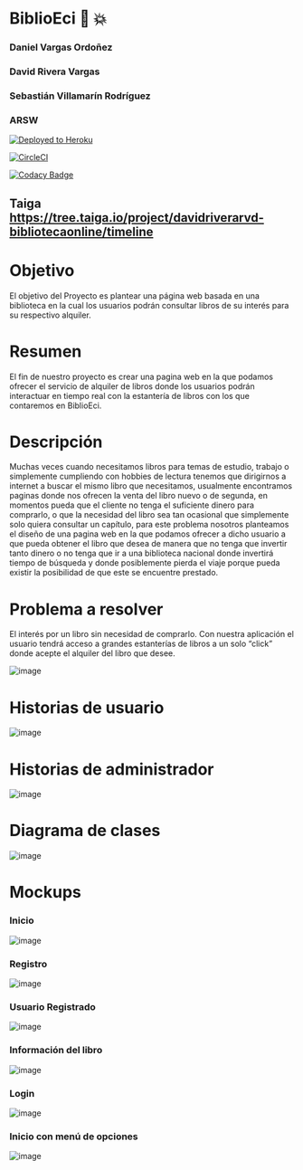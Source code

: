 # BiblioEci      :book:  :boom:
### Daniel Vargas Ordoñez
### David Rivera Vargas
### Sebastián Villamarín Rodríguez
### ARSW

[![Deployed to Heroku](https://www.herokucdn.com/deploy/button.png)](https://biblioeci.herokuapp.com)

[![CircleCI](https://circleci.com/gh/svillamarin27/CVDS2-LAB6-2020-2.svg?style=svg)](https://app.circleci.com/pipelines/github/svillamarin27/BIBLIOECI)

[![Codacy Badge](https://api.codacy.com/project/badge/Grade/c42353620eed40daaf4102f82214411e)](https://github.com/settings/installations/14876200)

## Taiga  https://tree.taiga.io/project/davidriverarvd-bibliotecaonline/timeline

# Objetivo
El objetivo del Proyecto es plantear una página web basada en una biblioteca en la cual los usuarios podrán consultar libros de su interés para su respectivo alquiler. 

# Resumen
El fin de nuestro proyecto es crear una pagina web en la que podamos ofrecer el servicio de alquiler de libros donde los usuarios podrán interactuar en tiempo real con la estantería de libros con los que contaremos en BiblioEci.

# Descripción
Muchas veces cuando necesitamos libros para temas de estudio, trabajo o simplemente cumpliendo con hobbies de lectura tenemos que dirigirnos a internet a buscar el mismo libro que necesitamos, usualmente encontramos paginas donde nos ofrecen la venta del libro nuevo o de segunda, en momentos pueda que el cliente no tenga el suficiente dinero para comprarlo, o que la necesidad del libro sea tan ocasional que simplemente solo quiera consultar un capítulo, para este problema nosotros planteamos el diseño de una pagina web en la que podamos ofrecer a dicho usuario a que pueda obtener el libro que desea de manera que no tenga que invertir tanto dinero o no tenga que ir a una biblioteca nacional donde invertirá tiempo de búsqueda y donde posiblemente pierda el viaje porque pueda existir la posibilidad de que este se encuentre prestado. 

# Problema a resolver

El interés por un libro sin necesidad de comprarlo.
Con nuestra aplicación el usuario tendrá acceso a grandes estanterías de libros a un solo “click” donde acepte el alquiler del libro que desee.

![image](https://user-images.githubusercontent.com/37603257/108650936-b83b3c80-748e-11eb-801b-ae9f31e1a7b7.png)

# Historias de usuario

![image](https://user-images.githubusercontent.com/37603257/108651015-e3259080-748e-11eb-8637-4def7e474017.png)

# Historias de administrador

![image](https://user-images.githubusercontent.com/37603257/108651074-03ede600-748f-11eb-969c-c2a29f35ea57.png)

# Diagrama de clases

![image](https://user-images.githubusercontent.com/37603257/111557910-9ebea500-875b-11eb-830a-9202f8d34808.png)

# Mockups

### Inicio

![image](https://user-images.githubusercontent.com/37603257/108651680-4fed5a80-7490-11eb-8405-aa9fd6ed719f.png)

### Registro

![image](https://user-images.githubusercontent.com/37603257/108651799-8dea7e80-7490-11eb-9d27-d87d52248431.png)

### Usuario Registrado

![image](https://user-images.githubusercontent.com/37603257/108653193-d8212f00-7493-11eb-88d3-36483b10d27e.png)

### Información del libro

![image](https://user-images.githubusercontent.com/37603257/108653236-f0914980-7493-11eb-81ac-88a123c604c5.png)

### Login

![image](https://user-images.githubusercontent.com/37603257/108653314-1cacca80-7494-11eb-8c1f-fd17518e2a4e.png)

### Inicio con menú de opciones

![image](https://user-images.githubusercontent.com/37603257/108653369-40701080-7494-11eb-961f-50063141bded.png)
